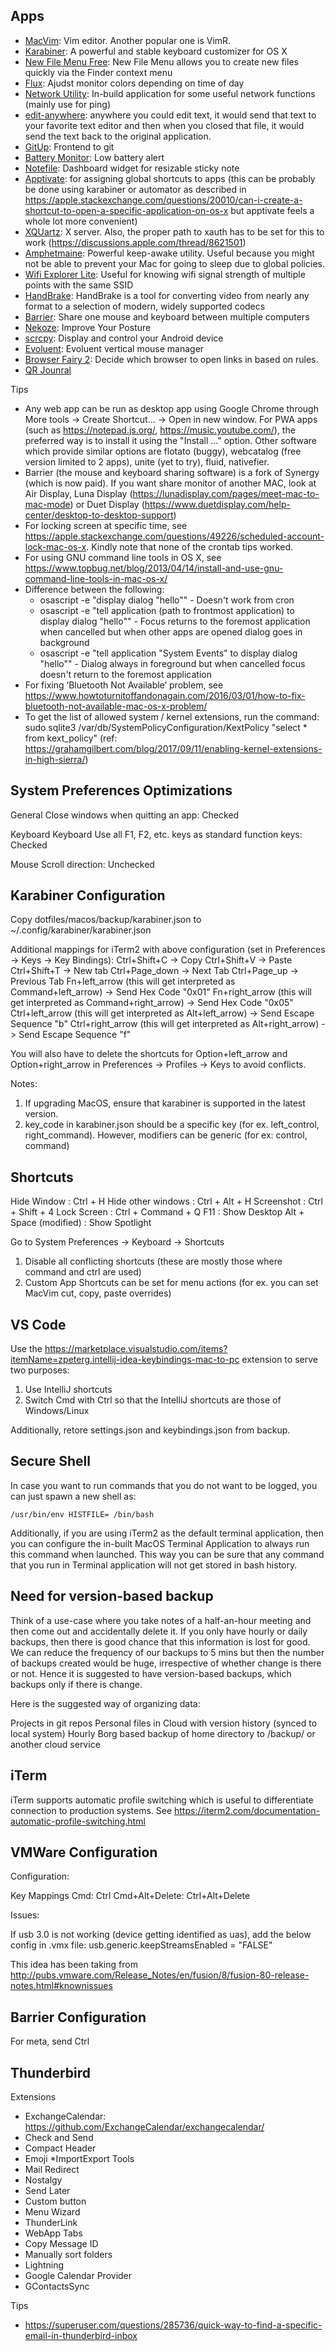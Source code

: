 Apps
----

* [MacVim](https://github.com/macvim-dev/macvim): Vim editor. Another popular one is VimR.
* [Karabiner](https://pqrs.org/osx/karabiner/): A powerful and stable keyboard customizer for OS X
* [New File Menu Free](https://apps.apple.com/us/app/new-file-menu-free/id1066302071): New File Menu allows you to create new files quickly via the Finder context menu
* [Flux](https://justgetflux.com/news/pages/macquickstart/): Ajudst monitor colors depending on time of day
* [Network Utility](https://support.apple.com/en-in/HT202790): In-build application for some useful network functions (mainly use for ping)
* [edit-anywhere](https://github.com/tjluoma/edit-anywhere): anywhere you could edit text, it would send that text to your favorite text editor and then when you closed that file, it would send the text back to the original application.
* [GitUp](https://github.com/git-up/GitUp): Frontend to git
* [Battery Monitor](https://apps.apple.com/us/app/battery-monitor-health-info/id836505650): Low battery alert
* [Notefile](http://junecloud.com/software/dashboard/notefile.html): Dashboard widget for resizable sticky note
* [Apptivate](http://www.apptivateapp.com/): for assigning global shortcuts to apps (this can be probably be done using karabiner or automator as described in https://apple.stackexchange.com/questions/20010/can-i-create-a-shortcut-to-open-a-specific-application-on-os-x but apptivate feels a whole lot more convenient)
* [XQUartz](https://www.xquartz.org/): X server. Also, the proper path to xauth has to be set for this to work (https://discussions.apple.com/thread/8621501)
* [Amphetmaine](https://apps.apple.com/us/app/amphetamine/id937984704): Powerful keep-awake utility. Useful because you might not be able to prevent your Mac for going to sleep due to global policies.
* [Wifi Explorer Lite](https://www.adriangranados.com/): Useful for knowing wifi signal strength of multiple points with the same SSID
* [HandBrake](https://handbrake.fr/): HandBrake is a tool for converting video from nearly any format to a selection of modern, widely supported codecs
* [Barrier](https://github.com/debauchee/barrier): Share one mouse and keyboard between multiple computers
* [Nekoze](https://questbe.at/nekoze/): Improve Your Posture
* [scrcpy](https://github.com/Genymobile/scrcpy): Display and control your Android device
* [Evoluent](https://evoluent.com/support/download/): Evoluent vertical mouse manager
* [Browser Fairy 2](https://apps.apple.com/us/app/browser-fairy/id1499080593): Decide which browser to open links in based on rules.
* [QR Jounral](https://apps.apple.com/us/app/qr-journal/id483820530)

Tips
* Any web app can be run as desktop app using Google Chrome through More tools -> Create Shortcut... -> Open in new window. For PWA apps (such as https://notepad.js.org/, https://music.youtube.com/), the preferred way is to install it using the "Install <App>..." option. Other software which provide similar options are flotato (buggy), webcatalog (free version limited to 2 apps), unite (yet to try), fluid, nativefier.
* Barrier (the mouse and keyboard sharing software) is a fork of Synergy (which is now paid). If you want share monitor of another MAC, look at Air Display, Luna Display (https://lunadisplay.com/pages/meet-mac-to-mac-mode) or Duet Display (https://www.duetdisplay.com/help-center/desktop-to-desktop-support)
* For locking screen at specific time, see https://apple.stackexchange.com/questions/49226/scheduled-account-lock-mac-os-x. Kindly note that none of the crontab tips worked.
* For using GNU command line tools in OS X, see https://www.topbug.net/blog/2013/04/14/install-and-use-gnu-command-line-tools-in-mac-os-x/
* Difference between the following:
    - osascript -e "display dialog \"hello\"" - Doesn't work from cron
    - osascript -e "tell application (path to frontmost application) to display dialog \"hello\"" - Focus returns to the foremost application when cancelled but when other apps are opened dialog goes in background
    - osascript -e "tell application \"System Events\" to display dialog \"hello\"" - Dialog always in foreground but when cancelled focus doesn't return to the foremost application
* For fixing ‘Bluetooth Not Available’ problem, see https://www.howtoturnitoffandonagain.com/2016/03/01/how-to-fix-bluetooth-not-available-mac-os-x-problem/
* To get the list of allowed  system / kernel extensions, run the command: sudo sqlite3 /var/db/SystemPolicyConfiguration/KextPolicy "select * from kext_policy" (ref: https://grahamgilbert.com/blog/2017/09/11/enabling-kernel-extensions-in-high-sierra/)


System Preferences Optimizations
--------------------------------

General
	Close windows when quitting an app: Checked

Keyboard
	Keyboard
		Use all F1, F2, etc. keys as standard function keys: Checked

Mouse
	Scroll direction: Unchecked


Karabiner Configuration
-----------------------

Copy dotfiles/macos/backup/karabiner.json to ~/.config/karabiner/karabiner.json

Additional mappings for iTerm2 with above configuration (set in Preferences -> Keys -> Key Bindings):
Ctrl+Shift+C -> Copy
Ctrl+Shift+V -> Paste
Ctrl+Shift+T -> New tab
Ctrl+Page_down -> Next Tab
Ctrl+Page_up -> Previous Tab
Fn+left_arrow (this will get interpreted as Command+left_arrow) -> Send Hex Code "0x01"
Fn+right_arrow (this will get interpreted as Command+right_arrow) -> Send Hex Code "0x05"
Ctrl+left_arrow (this will get interpreted as Alt+left_arrow) -> Send Escape Sequence "b"
Ctrl+right_arrow (this will get interpreted as Alt+right_arrow) -> Send Escape Sequence "f"

You will also have to delete the shortcuts for Option+left_arrow and Option+right_arrow in Preferences -> Profiles -> Keys to avoid conflicts.

Notes:
1. If upgrading MacOS, ensure that karabiner is supported in the latest version.
2. key_code in karabiner.json should be a specific key (for ex. left_control, right_command). However, modifiers can be generic (for ex: control, command)


Shortcuts
---------

Hide Window		: Ctrl + H
Hide other windows	: Ctrl + Alt + H
Screenshot		: Ctrl + Shift + 4
Lock Screen		: Ctrl + Command + Q
F11			: Show Desktop
Alt + Space (modified)	: Show Spotlight

Go to System Preferences -> Keyboard -> Shortcuts
1. Disable all conflicting shortcuts (these are mostly those where command and ctrl are used)
2. Custom App Shortcuts can be set for menu actions (for ex. you can set MacVim cut, copy, paste overrides)


VS Code
-------

Use the https://marketplace.visualstudio.com/items?itemName=zpeterg.intellij-idea-keybindings-mac-to-pc extension to serve two purposes:
1. Use IntelliJ shortcuts
2. Switch Cmd with Ctrl so that the IntelliJ shortcuts are those of Windows/Linux

Additionally, retore settings.json and keybindings.json from backup.


Secure Shell
------------

In case you want to run commands that you do not want to be logged, you can just spawn a new shell as:
```
/usr/bin/env HISTFILE= /bin/bash
```

Additionally, if you are using iTerm2 as the default terminal application, then you can configure the in-built MacOS Terminal Application to always run this command when launched. This way you can be sure that any command that you run in Terminal application will not get stored in bash history.


Need for version-based backup
-----------------------------

Think of a use-case where you take notes of a half-an-hour meeting and then come out and accidentally delete it. If you only have hourly or daily backups, then there is good chance that this information is lost for good. We can reduce the frequency of our backups to 5 mins but then the number of backups created would be huge, irrespective of whether change is there or not. Hence it is suggested to have version-based backups, which backups only if there is change.

Here is the suggested way of organizing data:

Projects in git repos
Personal files in Cloud with version history (synced to local system)
Hourly Borg based backup of home directory to /backup/ or another cloud service


iTerm
------
iTerm supports automatic profile switching which is useful to differentiate connection to production systems. See https://iterm2.com/documentation-automatic-profile-switching.html


VMWare Configuration
---------------------

Configuration:

Key Mappings
	Cmd: Ctrl
	Cmd+Alt+Delete: Ctrl+Alt+Delete

Issues:

If usb 3.0 is not working (device getting identified as uas), add the below config in .vmx file:
usb.generic.keepStreamsEnabled = "FALSE"

This idea has been taking from http://pubs.vmware.com/Release_Notes/en/fusion/8/fusion-80-release-notes.html#knownissues


Barrier Configuration
---------------------
For meta, send Ctrl


Thunderbird
-----------

Extensions
* ExchangeCalendar: https://github.com/ExchangeCalendar/exchangecalendar/
* Check and Send
* Compact Header
* Emoji
*ImportExport Tools
* Mail Redirect
* Nostalgy
* Send Later
* Custom button
* Menu Wizard
* ThunderLink
* WebApp Tabs
* Copy Message ID
* Manually sort folders
* Lightning
* Google Calendar Provider
* GContactsSync

Tips
* https://superuser.com/questions/285736/quick-way-to-find-a-specific-email-in-thunderbird-inbox

